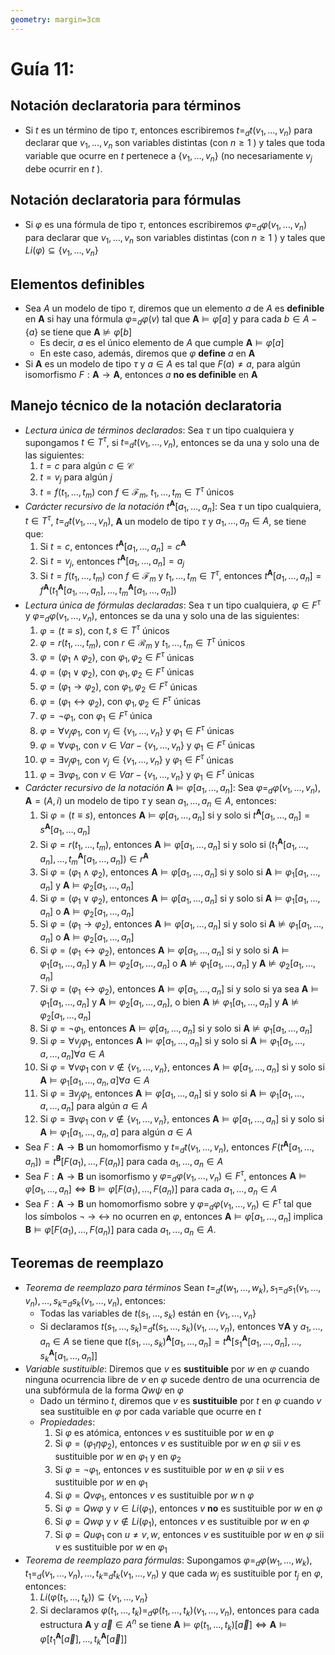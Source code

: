 ```yaml
---
geometry: margin=3cm
---
```


# Guía 11:

## Notación declaratoria para términos

- Si $t$ es un término de tipo $\tau$, entonces escribiremos $t=_d t(v_1,\dots,v_n)$ para declarar que $v_1,\dots,v_n$ son variables distintas (con $n\geq 1$ ) y tales que toda variable que ocurre en $t$ pertenece a $\{v_1,\dots,v_n\}$ (no necesariamente $v_j$ debe ocurrir en $t$ ).

## Notación declaratoria para fórmulas

- Si $\varphi$ es una fórmula de tipo $\tau$, entonces escribiremos $\varphi=_d \varphi(v_1,\dots,v_n)$ para declarar que $v_1,\dots,v_n$ son variables distintas (con $n\geq 1$ ) y tales que $Li(\varphi)\subseteq\{v_1,\dots,v_n\}$

## Elementos definibles

- Sea $A$ un modelo de tipo $\tau$, diremos que un elemento $a$ de $A$ es **definible** en $\mathbf{A}$ si hay una fórmula $\varphi=_d\varphi(v)$ tal que $\mathbf{A}\models\varphi[a]$ y para cada $b\in A-\{a\}$ se tiene que $\mathbf{A}\not\models\varphi[b]$
  - Es decir, $a$ es el único elemento de $A$ que cumple $\mathbf{A}\models\varphi[a]$
  - En este caso, además, diremos que $\varphi$ **define** $a$ en $\mathbf{A}$
- Si $\mathbf{A}$ es un modelo de tipo $\tau$ y $a\in A$ es tal que $F(a)\neq a$, para algún isomorfismo $F:\mathbf{A}\to\mathbf{A}$, entonces $a$ **no es definible** en $\mathbf{A}$

## Manejo técnico de la notación declaratoria

- _Lectura única de términos declarados_: Sea $\tau$ un tipo cualquiera y supongamos $t\in T^\tau$, si $t=_d t(v_1,\dots,v_n)$, entonces se da una y solo una de las siguientes:
  1. $t=c$ para algún $c\in\mathcal{C}$
  2. $t=v_j$ para algún $j$
  3. $t=f(t_1,\dots,t_m)$ con $f\in\mathcal{F}_m$, $t_1,\dots,t_m\in T^\tau$ únicos
- _Carácter recursivo de la notación_ $t^\mathbf{A}[a_1,\dots,a_n]$: Sea $\tau$ un tipo cualquiera, $t\in T^\tau$, $t=_d t(v_1,\dots,v_n)$, $\mathbf{A}$ un modelo de tipo $\tau$ y $a_1,\dots,a_n\in A$, se tiene que:
  1. Si $t=c$, entonces $t^\mathbf{A}[a_1,\dots,a_n]=c^\mathbf{A}$
  2. Si $t=v_j$, entonces $t^\mathbf{A}[a_1,\dots,a_n]=a_j$
  3. Si $t=f(t_1,\dots,t_m)$ con $f\in\mathcal{F}_m$ y $t_1,\dots,t_m\in T^\tau$, entonces $t^\mathbf{A}[a_1,\dots,a_n]=f^\mathbf{A}(t_1^\mathbf{A}[a_1,\dots,a_n],\dots,t_m^\mathbf{A}[a_1,\dots,a_n])$
- _Lectura única de fórmulas declaradas_: Sea $\tau$ un tipo cualquiera, $\varphi\in F^\tau$ y $\varphi=_d\varphi(v_1,\dots,v_n)$, entonces se da una y solo una de las siguientes:
  1. $\varphi=(t\equiv s)$, con $t,s\in T^\tau$ únicos
  2. $\varphi=r(t_1,\dots,t_m)$, con $r\in\mathcal{R}_m$ y $t_1,\dots,t_m\in T^\tau$ únicos
  3. $\varphi=(\varphi_1\wedge\varphi_2)$, con $\varphi_1,\varphi_2\in F^\tau$ únicas
  4. $\varphi=(\varphi_1\lor\varphi_2)$, con $\varphi_1,\varphi_2\in F^\tau$ únicas
  5. $\varphi=(\varphi_1\to\varphi_2)$, con $\varphi_1,\varphi_2\in F^\tau$ únicas
  6. $\varphi=(\varphi_1\leftrightarrow\varphi_2)$, con $\varphi_1,\varphi_2\in F^\tau$ únicas
  7. $\varphi=\neg\varphi_1$, con $\varphi_1\in F^\tau$ única
  8. $\varphi=\forall v_j\varphi_1$, con $v_j\in\{v_1,\dots,v_n\}$ y $\varphi_1\in F^\tau$ únicas
  9. $\varphi=\forall v\varphi_1$, con $v\in Var-\{v_1,\dots,v_n\}$ y $\varphi_1\in F^\tau$ únicas
  10. $\varphi=\exists v_j\varphi_1$, con $v_j\in\{v_1,\dots,v_n\}$ y $\varphi_1\in F^\tau$ únicas
  11. $\varphi=\exists v\varphi_1$, con $v\in Var-\{v_1,\dots,v_n\}$ y $\varphi_1\in F^\tau$ únicas
- _Carácter recursivo de la notación_ $\mathbf{A}\models\varphi[a_1,\dots,a_n]$: Sea $\varphi=_d\varphi(v_1,\dots,v_n),\mathbf{A}=(A,i)$ un modelo de tipo $\tau$ y sean $a_1,\dots,a_n\in A$, entonces:
  1. Si $\varphi=(t\equiv s)$, entonces $\mathbf{A}\models\varphi[a_1,\dots,a_n]$ si y solo si $t^\mathbf{A}[a_1,\dots,a_n]=s^\mathbf{A}[a_1,\dots,a_n]$
  2. Si $\varphi=r(t_1,\dots,t_m)$, entonces $\mathbf{A}\models\varphi[a_1,\dots,a_n]$ si y solo si $(t_1^\mathbf{A}[a_1,\dots,a_n],\dots,t_m^\mathbf{A}[a_1,\dots,a_n])\in r^\mathbf{A}$
  3. Si $\varphi=(\varphi_1\wedge\varphi_2)$, entonces $\mathbf{A}\models\varphi[a_1,\dots,a_n]$ si y solo si $\mathbf{A}\models\varphi_1[a_1,\dots,a_n]$ y $\mathbf{A}\models\varphi_2[a_1,\dots,a_n]$
  4. Si $\varphi=(\varphi_1\lor\varphi_2)$, entonces $\mathbf{A}\models\varphi[a_1,\dots,a_n]$ si y solo si $\mathbf{A}\models\varphi_1[a_1,\dots,a_n]$ o $\mathbf{A}\models\varphi_2[a_1,\dots,a_n]$
  5. Si $\varphi=(\varphi_1\to\varphi_2)$, entonces $\mathbf{A}\models\varphi[a_1,\dots,a_n]$ si y solo si $\mathbf{A}\not\models\varphi_1[a_1,\dots,a_n]$ o $\mathbf{A}\models\varphi_2[a_1,\dots,a_n]$
  6. Si $\varphi=(\varphi_1\leftrightarrow\varphi_2)$, entonces $\mathbf{A}\models\varphi[a_1,\dots,a_n]$ si y solo si $\mathbf{A}\models\varphi_1[a_1,\dots,a_n]$ y $\mathbf{A}\models\varphi_2[a_1,\dots,a_n]$ o $\mathbf{A}\not\models\varphi_1[a_1,\dots,a_n]$ y $\mathbf{A}\not\models\varphi_2[a_1,\dots,a_n]$
  7. Si $\varphi=(\varphi_1\leftrightarrow\varphi_2)$, entonces $\mathbf{A}\models\varphi[a_1,\dots,a_n]$ si y solo si ya sea $\mathbf{A}\models\varphi_1[a_1,\dots,a_n]$ y $\mathbf{A}\models\varphi_2[a_1,\dots,a_n]$, o bien $\mathbf{A}\not\models\varphi_1[a_1,\dots,a_n]$ y $\mathbf{A}\not\models\varphi_2[a_1,\dots,a_n]$
  8. Si $\varphi=\neg\varphi_1$, entonces $\mathbf{A}\models\varphi[a_1,\dots,a_n]$ si y solo si $\mathbf{A}\not\models\varphi_1[a_1,\dots,a_n]$
  9. Si $\varphi=\forall v_j\varphi_1$, entonces $\mathbf{A}\models\varphi[a_1,\dots,a_n]$ si y solo si $\mathbf{A}\models\varphi_1[a_1,\dots,a,\dots,a_n]\forall a\in A$
  10. Si $\varphi=\forall v\varphi_1$ con $v\notin\{v_1,\dots,v_n\}$, entonces $\mathbf{A}\models\varphi[a_1,\dots,a_n]$ si y solo si $\mathbf{A}\models\varphi_1[a_1,\dots,a_n,a]\forall a\in A$
  11. Si $\varphi=\exists v_j\varphi_1$, entonces $\mathbf{A}\models\varphi[a_1,\dots,a_n]$ si y solo si $\mathbf{A}\models\varphi_1[a_1,\dots,a,\dots,a_n]\text{ para algún }a\in A$
  12. Si $\varphi=\exists v\varphi_1$ con $v\notin\{v_1,\dots,v_n\}$, entonces $\mathbf{A}\models\varphi[a_1,\dots,a_n]$ si y solo si $\mathbf{A}\models\varphi_1[a_1,\dots,a_n,a]\text{ para algún }a\in A$
- Sea $F:\mathbf{A}\to\mathbf{B}$ un homomorfismo y $t=_d t(v_1,\dots,v_n)$, entonces $F(t^\mathbf{A}[a_1,\dots,a_n])=t^\mathbf{B}[F(a_1),\dots,F(a_n)]$ para cada $a_1,\dots,a_n\in A$
- Sea $F:\mathbf{A}\to\mathbf{B}$ un isomorfismo y $\varphi=_d\varphi(v_1,\dots,v_n)\in F^\tau$, entonces $\mathbf{A}\models\varphi[a_1,\dots,a_n]\iff\mathbf{B}\models\varphi[F(a_1),\dots,F(a_n)]$ para cada $a_1,\dots,a_n\in A$
- Sea $F:\mathbf{A}\to\mathbf{B}$ un homomorfismo sobre y $\varphi=_d\varphi(v_1,\dots,v_n)\in F^\tau$ tal que los símbolos $\neg\ \to\ \leftrightarrow$ no ocurren en $\varphi$, entonces $\mathbf{A}\models\varphi[a_1,\dots,a_n]$ implica $\mathbf{B}\models\varphi[F(a_1),\dots,F(a_n)]$ para cada $a_1,\dots,a_n\in A$.

## Teoremas de reemplazo

- _Teorema de reemplazo para términos_ Sean $t=_dt(w_1,\dots,w_k),s_1=_ds_1(v_1,\dots,v_n),\dots,s_k=_ds_k(v_1,\dots,v_n)$, entonces:
  - Todas las variables de $t(s_1,\dots,s_k)$ están en $\{v_1,\dots,v_n\}$
  - Si declaramos $t(s_1,\dots,s_k)=_d t(s_1,\dots,s_k)(v_1,\dots,v_n)$, entonces $\forall\mathbf{A}$ y $a_1,\dots,a_n\in A$ se tiene que $t(s_1,\dots,s_k)^\mathbf{A}[a_1,\dots,a_n]=t^\mathbf{A}[s_1^\mathbf{A}[a_1,\dots,a_n],\dots,s_k^\mathbf{A}[a_1,\dots,a_n]]$
- _Variable sustituible_: Diremos que $v$ es **sustituible** por $w$ en $\varphi$ cuando ninguna ocurrencia libre de $v$ en $\varphi$ sucede dentro de una ocurrencia de una subfórmula de la forma $Qw\psi$ en $\varphi$
  - Dado un término $t$, diremos que $v$ es **sustituible** por $t$ en $\varphi$ cuando $v$ sea sustituible en $\varphi$ por cada variable que ocurre en $t$
  - _Propiedades_:
    1. Si $\varphi$ es atómica, entonces $v$ es sustituible por $w$ en $\varphi$
    2. Si $\varphi=(\varphi_1\eta\varphi_2)$, entonces $v$ es sustituible por $w$ en $\varphi$ sii $v$ es sustituible por $w$ en $\varphi_1$ y en $\varphi_2$
    3. Si $\varphi=\neg\varphi_1$, entonces $v$ es sustituible por $w$ en $\varphi$ sii $v$ es sustituible por $w$ en $\varphi_1$
    4. Si $\varphi=Qv\varphi_1$, entonces $v$ es sustituible por $w$ n $\varphi$
    5. Si $\varphi=Qw\varphi$ y $v\in Li(\varphi_1)$, entonces $v$ **no** es sustituible por $w$ en $\varphi$
    6. Si $\varphi=Qw\varphi$ y $v\notin Li(\varphi_1)$, entonces $v$ es sustituible por $w$ en $\varphi$
    7. Si $\varphi=Qu\varphi_1$ con $u\neq v,w$, entonces $v$ es sustituible por $w$ en $\varphi$ sii $v$ es sustituible por $w$ en $\varphi_1$
- _Teorema de reemplazo para fórmulas_: Supongamos $\varphi=_d\varphi(w_1,\dots,w_k),t_1=_d(v_1,\dots,v_n),\dots,t_k=_dt_k(v_1,\dots,v_n)$ y que cada $w_j$ es sustituible por $t_j$ en $\varphi$, entonces:
  1. $Li(\varphi(t_1,\dots,t_k))\subseteq\{v_1,\dots,v_n\}$
  2. Si declaramos $\varphi(t_1,\dots,t_k)=_d\varphi(t_1,\dots,t_k)(v_1,\dots,v_n)$, entonces para cada estructura $\mathbf{A}$ y $\vec{a}\in A^n$ se tiene $\mathbf{A}\models\varphi(t_1,\dots,t_k)[\vec{a}]\iff\mathbf{A}\models\varphi[t_1^\mathbf{A}[\vec{a}],\dots,t_k^\mathbf{A}[\vec{a}]]$
